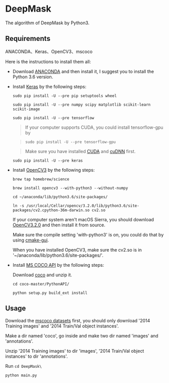 # DeepMask
The algorithm of DeepMask by Python3.

## Requirements
ANACONDA、Keras、OpenCV3、mscoco

Here is the instructions to install them all:
* Download [ANACONDA](https://www.continuum.io/downloads) and then install it, I suggest you to install the Python 3.6 version.
* Install [Keras](https://keras.io) by the following steps:
  
  `sudo pip install -U --pre pip setuptools wheel`
  
  `sudo pip install -U --pre numpy scipy matplotlib scikit-learn scikit-image`
  
  `sudo pip install -U --pre tensorflow`
  
     >If your computer supports CUDA, you could install tensorflow-gpu by 
     
     >`sudo pip install -U --pre tensorflow-gpu`
     
     > Make sure you have installed [CUDA](https://developer.nvidia.com/cuda-downloads) and [cuDNN](https://developer.nvidia.com/cudnn) first.
  
  `sudo pip install -U --pre keras`

* Install [OpenCV3](http://opencv.org) by the following steps:

  `brew tap homebrew/science`
  
  `brew install opencv3 --with-python3 --without-numpy`
  
  `cd ~/anaconda/lib/python3.6/site-packages/`
  
  `ln -s /usr/local/Cellar/opencv/3.2.0/lib/python3.6/site-packages/cv2.cpython-36m-darwin.so cv2.so`
  
  If your computer system aren't macOS Sierra, you should download [OpenCV3.2.0](https://github.com/opencv/opencv/archive/3.2.0.zip) 
  and then install it from source.
  
  Make sure the compile setting 'with-python3' is on, you could do that by using [cmake-gui](https://cmake.org).
  
  When you have installed OpenCV3, make sure the cv2.so is in '~/anaconda/lib/python3.6/site-packages/'.

* Install [MS COCO API](https://github.com/pdollar/coco) by the following steps:
  
  Download [coco](https://codeload.github.com/pdollar/coco/zip/master) and unzip it.
  
  `cd coco-master/PythonAPI/`
  
  `python setup.py build_ext install`

## Usage
Download the [mscoco datasets](http://mscoco.org/dataset/#download) first, you should only download '2014 Training images' and '2014 Train/Val object instances'.

Make a dir named 'coco', go inside and make two dir named 'images' and 'annotations'.

Unzip '2014 Training images' to dir 'images', '2014 Train/Val object instances' to dir 'annotations'.

Run 
`cd DeepMask\`

`python main.py`



